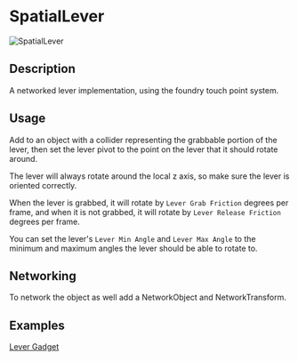 # SpatialLever

![SpatialLever](./img/SpatialLeverScript.png)

## Description
A networked lever implementation, using the foundry touch point system. 

## Usage
Add to an object with a collider representing the grabbable portion of the lever, then set the lever pivot to the point on the lever that it should rotate around.

The lever will always rotate around the local z axis, so make sure the lever is oriented correctly.

When the lever is grabbed, it will rotate by `Lever Grab Friction` degrees per frame, and when it is not grabbed, it will rotate by `Lever Release Friction` degrees per frame.

You can set the lever's `Lever Min Angle` and `Lever Max Angle` to the minimum and maximum angles the lever should be able to rotate to.

## Networking
To network the object as well add a NetworkObject and NetworkTransform.

## Examples
[Lever Gadget](foundry/samples/gadgets/lever.md)